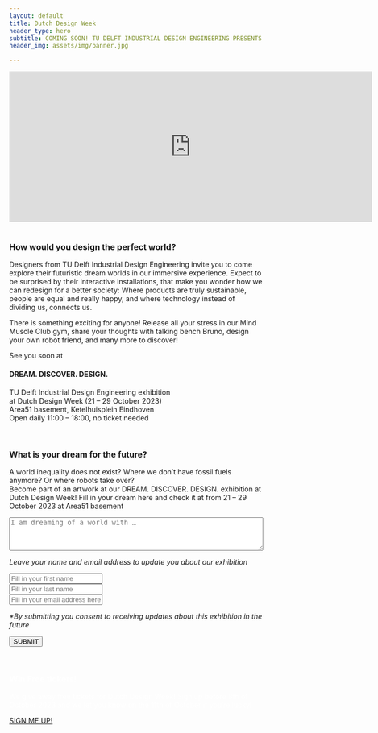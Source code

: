 ```yaml
---
layout: default
title: Dutch Design Week
header_type: hero
subtitle: COMING SOON! TU DELFT INDUSTRIAL DESIGN ENGINEERING PRESENTS THEIR EXHIBITION AT DUTCH DESIGN WEEK  // 21 – 29 OCTOBER 2023 AT AREA51 (BASEMENT)
header_img: assets/img/banner.jpg

---
```

<div class="videoWrapper">
<iframe width="720" height="299" src="https://www.youtube.com/embed/vRj83QN3yKI" title="TU Delft - BSc Industrieel Ontwerpen" frameborder="0" allow="accelerometer; autoplay; clipboard-write; encrypted-media; gyroscope; picture-in-picture; web-share" allowfullscreen></iframe>
</div>  
<br>

<div class="card text-center white-card">
  <div class="card-body">
    <h3 class="card-title custom-font">How would you design the perfect world?</h3>
    <p class="card-text custom-font">
Designers from TU Delft Industrial Design Engineering invite you to come explore their futuristic dream worlds in our immersive experience. Expect to be surprised by their interactive installations, that make you wonder how we can redesign for a better society: Where products are truly sustainable, people are equal and really happy, and where technology instead of dividing us, connects us. 
</p>

<p class="card-text custom-font">
There is something exciting for anyone! Release all your stress in our Mind Muscle Club gym, share your thoughts with talking bench Bruno, design your own robot friend, and many more to discover!
</p>
<p class="card-text custom-font">
See you soon at
</p>
<h4 class="card-text custom-font">
DREAM. DISCOVER. DESIGN. 
</h4>
<p class="card-text custom-font">
TU Delft Industrial Design Engineering exhibition<br>
at Dutch Design Week (21 – 29 October 2023)<br>
Area51 basement, Ketelhuisplein Eindhoven<br>
Open daily 11:00 – 18:00, no ticket needed 
</p>
  </div>
</div>
<br>

<div class="card text-center orange-card">
  <div class="card-body">
    <h3 class="card-title custom-font">What is your dream for the future?</h3>
    <p class="card-text custom-font">
A world inequality does not exist? Where we don’t have fossil fuels anymore? Or where robots take over?<br>
Become part of an artwork at our DREAM. DISCOVER. DESIGN. exhibition at Dutch Design Week! Fill in your dream here and check it at from 21 – 29 October 2023 at Area51 basement
</p>

<form action="https://docs.google.com/forms/d/e/1FAIpQLSfdc1unbcgQZHS4Lb-pI-a1Q9STDNdGm39bc_eG18JwBc5DZA/formResponse" method="POST">
        <div class="form-row align-items-center">
            <div class="col">
                <!-- <label><i>I am dreaming of a world with...</i></label> -->
<textarea id="freeform"  class="text-center" name="entry.611985276" required rows="4" style="min-width: 100%" placeholder="I am dreaming of a world with …"></textarea>
            </div>
        </div>
        <p class="custom-font"><i>Leave your name and email address to update you about our exhibition</i></p>
        <div class="form-group  bg-white">
            <!-- <label>Name:</label><br> -->
            <input class="form-control bg-white text-center" name="entry.1065905976" required type="text" placeholder="Fill in your first name" />
        </div>
        <div class="form-group  bg-white">
            <!-- <label>Name:</label><br> -->
            <input class="form-control bg-white text-center" name="entry.1327196650" required type="text" placeholder="Fill in your last name" />
        </div>
        <div class="form-group  bg-white">
            <!-- <label>Email:</label><br> -->
            <input class="form-control bg-white text-center" name="entry.1561828014" required type="text" placeholder="Fill in your email address here"/>
        </div>
        <p class="custom-font"><i>*By submitting you consent to receiving updates about this exhibition in the future
</i></p>
        <input type="submit" value="SUBMIT" class="btn btn-primary">
        <!-- <h3>SEE YOU SOON!</h3> -->
    </form>
  </div>
</div>
<br>

<div class="card text-center purple-card">
  <div class="card-body">
    <h3 class="card-title custom-font" style="color: white;">Win Free tickets!</h3>
    <p class="card-text custom-font" style="color: white;">
We give away free tickets for Dutch Design Week! Sign up  before 8th of October 2023 and we let you know on the 11th of October if you’re lucky!
</p>

<a
 href="/freeticket" class="btn btn-primary btn-lg active  custom-font" role="button" aria-pressed="true">SIGN ME UP!
</a>
  </div>
</div>
<br>

<!-- <div class="container text-center">
    <form action="https://docs.google.com/forms/d/e/1FAIpQLSfdc1unbcgQZHS4Lb-pI-a1Q9STDNdGm39bc_eG18JwBc5DZA/formResponse" method="POST">
        <div class="item">
            <label for="freeform">I am dreaming of a world with...</label>
            <br>
            <textarea id="freeform" placeholder="I am dreaming of a world with …" name="entry.611985276" required rows="4" cols="50" >
            </textarea><br>
        </div>
        <p>Leave your  name and email address to update you about our exhibition</p>
        <div class="item">
            <label>Name:</label><br>
            <input name="entry.1065905976" required type="text" placeholder="Fill in your full name" />
        </div>
        <div class="item">
            <label>Email:</label><br>
            <input name="entry.1561828014" required type="text" placeholder="Fill in your email address here"/>
        </div><br>
        <input type="submit" value="Submit" class="btn btn-primary">
        <h3>SEE YOU SOON!</h3>
    </form>
</div> -->